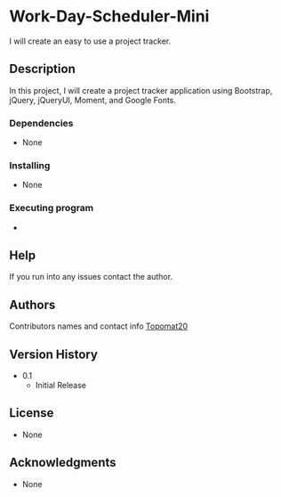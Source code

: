 # Work-Day-Scheduler-Mini
I will create an easy to use a project tracker.
## Description
In this project, I will create a project tracker application using Bootstrap, jQuery, jQueryUI, Moment, and Google Fonts.

### Dependencies
* None
### Installing
* None
### Executing program
*
## Help
If you run into any issues contact the author.
## Authors
Contributors names and contact info
[Topomat20](https://github.com/Topomat20)
## Version History
* 0.1
    * Initial Release
## License
* None
## Acknowledgments
* None
